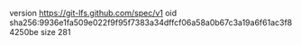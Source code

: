 version https://git-lfs.github.com/spec/v1
oid sha256:9936e1fa509e022f9f95f7383a34dffcf06a58a0b67c3a19a6f61ac3f84250be
size 281
